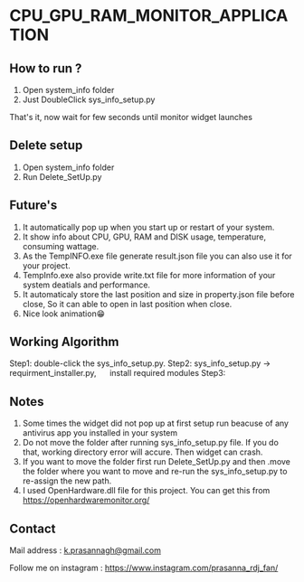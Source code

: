# CPU_GPU_RAM_MONITOR_APPLICATION

## How to run ?
  1) Open system_info folder
  2) Just DoubleClick sys_info_setup.py
  
  That's it, now wait for few seconds until monitor widget launches
  
## Delete setup 
  1) Open system_info folder
  2) Run Delete_SetUp.py
  
## Future's 
  1) It automatically pop up when you start up or restart of your system.
  2) It show info about CPU, GPU, RAM and DISK usage, temperature, consuming wattage.
  3) As the TempINFO.exe file generate result.json file you can also use it for your project.
  4) TempInfo.exe also provide write.txt file for more information of your system deatials and performance.
  5) It automaticaly store the last position and size in property.json file before close, So it can able to open in last position when close.
  6) Nice look animation😁
  
## Working Algorithm 
  Step1: double-click the sys_info_setup.py.
  Step2: sys_info_setup.py -> requirment_installer.py, 
  &nbsp;&nbsp;&nbsp;&nbsp; install required modules 
  Step3: 
  
## Notes
  1) Some times the widget did not pop up at first setup run beacuse of any antivirus app you installed in your system
  2) Do not move the folder after running sys_info_setup.py file. If you do that, working directory error will accure. Then widget can crash. 
  3) If you want to move the folder first run Delete_SetUp.py and then .move the folder where you want to move and re-run the sys_info_setup.py to re-assign the new path.
  4) I used OpenHardware.dll file for this project. You can get this from https://openhardwaremonitor.org/ 

## Contact 

Mail address : k.prasannagh@gmail.com

Follow me on instagram : https://www.instagram.com/prasanna_rdj_fan/
